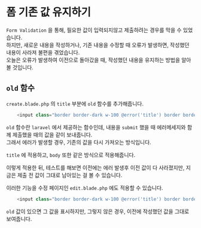 # 폼 기존 값 유지하기

`Form Validation` 을 통해, 필요한 값이 입력되지않고 제출하려는 경우를 막을 수 있었습니다.  
하지만, 새로운 내용을 작성하거나, 기존 내용을 수정할 때 오류가 발생하면, 작성했던 내용이 사라져 불편을 겪었습니다.  
오늘은 오류가 발생하여 이전으로 돌아갔을 때, 작성했던 내용을 유지하는 방법을 알아볼 것입니다.  

## `old` 함수
`create.blade.php` 의 `title` 부분에 `old` 함수를 추가해줍니다.   
```php
    <input class="border border-dark w-100 @error('title') border border-red-700 @enderror" type="text" name="title" id="title" required value="{{ old('title') ? old('title') : '' }}"><br>
```
`old` 함수란 `laravel` 에서 제공하는 함수인데, 내용을 `submit` 했을 때 에러메세지와 함께 제출했을 때의 값을 같이 보내줍니다.  
그래서 에러가 발생할 경우, 기존의 값을 다시 가져오는 방식입니다.  

`title` 에 적용하고, `body` 또한 같은 방식으로 적용해줍니다.  

이렇게 적용한 뒤, 테스트를 해보면 이전에는 에러 발생후 이전 값이 다 사라졌지만, 지금은 제출 전 값이 그대로 남아있는 걸 볼 수 있습니다.  

이러한 기능을 수정 페이지인 `edit.blade.php` 에도 적용할 수 있습니다.  
```php
    <input class="border border-dark w-100 @error('title') border border-red-700 @enderror" type="text" name="title" id="title" value="{{ old('title') ? old('title') : $task->title }}" required><br>
```
`old` 값이 있으면 그 값을 표시하지만, 그렇지 않은 경우, 이전에 작성했던 값을 그대로 보여줍니다.  